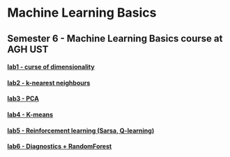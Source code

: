 # Machine Learning Basics
## Semester 6 - Machine Learning Basics course at AGH UST

#### [lab1 - curse of dimensionality](lab1)
#### [lab2 - k-nearest neighbours](lab2)
#### [lab3 - PCA](lab3)
#### [lab4 - K-means](lab4)
#### [lab5 - Reinforcement learning (Sarsa, Q-learning)](lab5)
#### [lab6 - Diagnostics + RandomForest](lab5)
